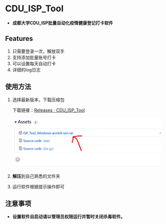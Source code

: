 # CDU_ISP_Tool
- **成都大学CDU_ISP批量自动化疫情健康登记打卡软件**



## Features

1. 只需要登录一次，解放双手
2. 支持添加批量账号打卡
3. 可以设置每天自动打卡
4. 详细的log日志



## 使用方法

1. 选择最新版本，下载压缩包

    下载链接：[Releases · CDU_ISP_Tool](https://github.com/Doraemonkeys/CDU_ISP_Tool/releases)

   ![](https://raw.githubusercontent.com/Doraemonkeys/picture/master/%E5%B1%8F%E5%B9%95%E6%88%AA%E5%9B%BE%202022-08-18%20030702.png)

2. **解压**到自己熟悉的文件夹

3. 运行软件根据提示操作即可



## 注意事项



- **设置软件自启动请以管理员权限运行并暂时关闭杀毒软件。**

